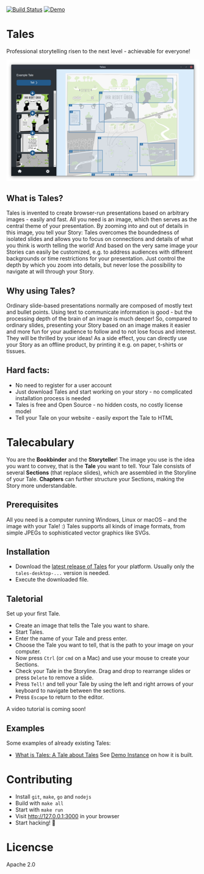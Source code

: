 [![Build Status](https://github.com/synyx/tales/workflows/Tales%20CI/badge.svg)](https://github.com/synyx/tales/actions?query=workflow%3A%22Tales+CI%22) [![Demo](https://img.shields.io/badge/demo-instance-blue)](https://tales-demo.synyx.codes/)

# Tales

Professional storytelling risen to the next level - achievable for everyone!

![Screenshot of the Tales editor](screenshots/editor-v0.11.png?raw=true "Screenshot of the Tales editor")


## What is Tales?

Tales is invented to create browser-run presentations based on arbitrary images - easily and fast. All you need is an
image, which then serves as the central theme of your presentation. By zooming into and out of details in this image,
you tell your Story: Tales overcomes the boundedness of isolated slides and allows you to focus on connections and
details of what you think is worth telling the world! And based on the very same image your Stories can easily be
customized, e.g. to address audiences with different backgrounds or time restrictions for your presentation. Just
control the depth by which you zoom into details, but never lose the possibility to navigate at will through your Story.


## Why using Tales?

Ordinary slide-based presentations normally are composed of mostly text and bullet points. Using text to communicate
information is good - but the processing depth of the brain of an image is much deeper! So, compared to ordinary slides,
presenting your Story based on an image makes it easier and more fun for your audience to follow and to not lose
focus and interest. They will be thrilled by your ideas!
As a side effect, you can directly use your Story as an offline product, by printing it e.g. on paper, t-shirts
or tissues.


## Hard facts:

- No need to register for a user account
- Just download Tales and start working on your story - no complicated installation process is needed
- Tales is free and Open Source - no hidden costs, no costly license model
- Tell your Tale on your website - easily export the Tale to HTML


# Talecabulary

You are the **Bookbinder** and the **Storyteller**! The image you use is the idea you want to convey, that is the
**Tale** you want to tell. Your Tale consists of several **Sections** (that replace slides), which are assembled in the
Storyline of your Tale. **Chapters** can further structure your Sections, making the Story more understandable.


## Prerequisites

All you need is a computer running Windows, Linux or macOS – and the image with your Tale! :)
Tales supports all kinds of image formats, from simple JPEGs to sophisticated vector graphics like SVGs.


## Installation

- Download the [latest release of Tales] for your platform. 
  Usually only the `tales-desktop-...` version is needed.
- Execute the downloaded file.


## Taletorial

Set up your first Tale.

- Create an image that tells the Tale you want to share.
- Start Tales.
- Enter the name of your Tale and press enter.
- Choose the Tale you want to tell, that is the path to your image on your computer.
- Now press `Ctrl` (or `cmd` on a Mac) and use your mouse to create your Sections.
- Check your Tale in the Storyline. Drag and drop to rearrange slides or press `Delete` to remove a slide.
- Press `Tell!` and tell your Tale by using the left and right arrows of your keyboard to navigate between the sections.
- Press `Escape` to return to the editor.

A video tutorial is coming soon!


## Examples

Some examples of already existing Tales:

- [What is Tales: A Tale about Tales](examples/A_Tale_about_Tales.html)
  See [Demo Instance](https://tales-demo.synyx.codes) on how it is built.

# Contributing

- Install `git`, `make`, `go` and `nodejs`
- Build with `make all`
- Start with `make run`
- Visit http://127.0.0.1:3000 in your browser
- Start hacking! 🙂


# Licencse

Apache 2.0

[latest release of Tales]: https://github.com/synyx/tales/releases/latest

